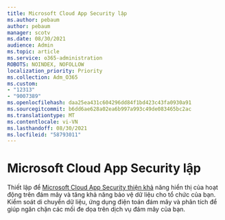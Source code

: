 ```yaml
---
title: Microsoft Cloud App Security lập
ms.author: pebaum
author: pebaum
manager: scotv
ms.date: 08/30/2021
audience: Admin
ms.topic: article
ms.service: o365-administration
ROBOTS: NOINDEX, NOFOLLOW
localization_priority: Priority
ms.collection: Adm_O365
ms.custom:
- "12313"
- "9007389"
ms.openlocfilehash: daa25ea431c604296dd84f1bd423c43fa0930a91
ms.sourcegitcommit: b6dd6ae628a02ea6b997a993c49de083465bc2ac
ms.translationtype: MT
ms.contentlocale: vi-VN
ms.lasthandoff: 08/30/2021
ms.locfileid: "58793011"
---
```

# <a name="microsoft-cloud-app-security-setup"></a>Microsoft Cloud App Security lập

Thiết lập để [Microsoft Cloud App Security thiện khả](https://aka.ms/cloudappsecuritysetup) năng hiển thị của hoạt động trên đám mây và tăng khả năng bảo vệ dữ liệu cho tổ chức của bạn. Kiểm soát di chuyển dữ liệu, ứng dụng điện toán đám mây và phân tích để giúp ngăn chặn các mối đe dọa trên dịch vụ đám mây của bạn.

